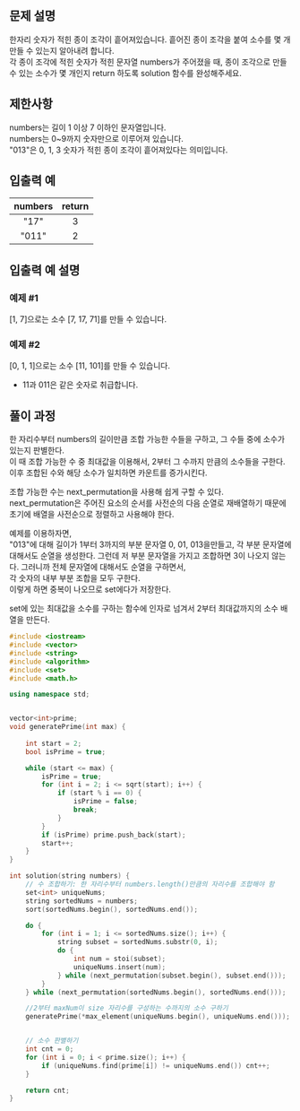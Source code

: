 ## 문제 설명
한자리 숫자가 적힌 종이 조각이 흩어져있습니다. 흩어진 종이 조각을 붙여 소수를 몇 개 만들 수 있는지 알아내려 합니다.
<br>
각 종이 조각에 적힌 숫자가 적힌 문자열 numbers가 주어졌을 때, 종이 조각으로 만들 수 있는 소수가 몇 개인지 return 하도록 solution 함수를 완성해주세요.

## 제한사항
numbers는 길이 1 이상 7 이하인 문자열입니다.<br>
numbers는 0~9까지 숫자만으로 이루어져 있습니다.<br>
"013"은 0, 1, 3 숫자가 적힌 종이 조각이 흩어져있다는 의미입니다.<br>
## 입출력 예
| numbers |	return |
|:----:|:-----:|
| "17" |	3 |
| "011" |	2 |
## 입출력 예 설명
### 예제 #1
[1, 7]으로는 소수 [7, 17, 71]를 만들 수 있습니다.

### 예제 #2
[0, 1, 1]으로는 소수 [11, 101]를 만들 수 있습니다.

  - 11과 011은 같은 숫자로 취급합니다.

## 풀이 과정
한 자리수부터 numbers의 길이만큼 조합 가능한 수들을 구하고, 그 수들 중에 소수가 있는지 판별한다.<br>
이 때 조합 가능한 수 중 최대값을 이용해서, 2부터 그 수까지 만큼의 소수들을 구한다. <br>
이후 조합된 수와 해당 소수가 일치하면 카운트를 증가시킨다.<br>

조합 가능한 수는 next_permutation을 사용해 쉽게 구할 수 있다.<br>
next_permutation은 주어진 요소의 순서를 사전순의 다음 순열로 재배열하기 때문에 초기에 배열을 사전순으로 정렬하고 사용해야 한다.<br>

예제를 이용하자면,<br>
"013"에 대해 길이가 1부터 3까지의 부분 문자열 0, 01, 013을만들고, 각 부분 문자열에 대해서도 순열을 생성한다. 
그런데 저 부분 문자열을 가지고 조합하면 3이 나오지 않는다. 그러니까 전체 문자열에 대해서도 순열을 구하면서,<br>
각 숫자의 내부 부분 조합을 모두 구한다.<br>
이렇게 하면 중복이 나오므로 set에다가 저장한다.<br>


set에 있는 최대값을 소수를 구하는 함수에 인자로 넘겨서 2부터 최대값까지의 소수 배열을 만든다.
   

```C++
#include <iostream>
#include <vector>
#include <string>
#include <algorithm>
#include <set>
#include <math.h>

using namespace std;


vector<int>prime;
void generatePrime(int max) {
	
	int start = 2;
	bool isPrime = true;

	while (start <= max) {
		isPrime = true;
		for (int i = 2; i <= sqrt(start); i++) {
			if (start % i == 0) {
				isPrime = false;
				break;
			}
		}
		if (isPrime) prime.push_back(start);
		start++;
	}
}

int solution(string numbers) {
    // 수 조합하기: 한 자리수부터 numbers.length()만큼의 자리수를 조합해야 함
	set<int> uniqueNums;
	string sortedNums = numbers;
	sort(sortedNums.begin(), sortedNums.end());

	do {
		for (int i = 1; i <= sortedNums.size(); i++) {
			string subset = sortedNums.substr(0, i);
			do {
				int num = stoi(subset);
				uniqueNums.insert(num);
			} while (next_permutation(subset.begin(), subset.end()));
		}
	} while (next_permutation(sortedNums.begin(), sortedNums.end()));

	//2부터 maxNum이 size 자리수를 구성하는 수까지의 소수 구하기
	generatePrime(*max_element(uniqueNums.begin(), uniqueNums.end()));


	// 소수 판별하기
	int cnt = 0;
	for (int i = 0; i < prime.size(); i++) {
		if (uniqueNums.find(prime[i]) != uniqueNums.end()) cnt++;
	}

	return cnt;
}
```

